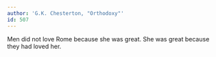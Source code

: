 ```yaml
---
author: 'G.K. Chesterton, "Orthodoxy"'
id: 507
---
```


Men did not love Rome because she was great. She was great because they had loved her.
